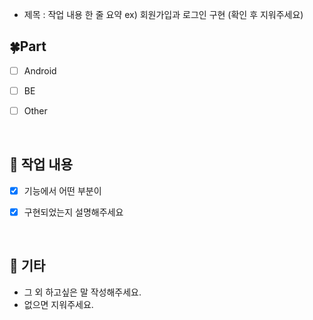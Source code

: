 - 제목 : 작업 내용 한 줄 요약
  ex) 회원가입과 로그인 구현
  (확인 후 지워주세요)

## 🍀Part

- [ ] Android
- [ ] BE
- [ ] Other

  <br/>

## 🔎 작업 내용

- [x] 기능에서 어떤 부분이
- [x] 구현되었는지 설명해주세요

  <br/>
  
## 🎸 기타
  
- 그 외 하고싶은 말 작성해주세요.
- 없으면 지워주세요.
